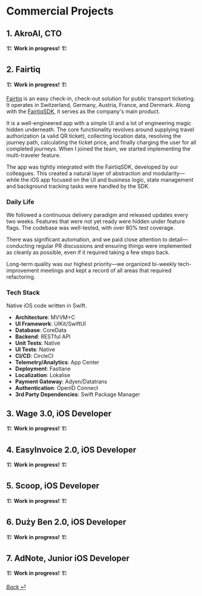 # Commercial Projects

## 1. AkroAI, CTO

🏗️ **Work in progress!** 🏗️

## 2. Fairtiq

🏗️ **Work in progress!** 🏗️

[Fairtiq](https://apps.apple.com/ch/app/fairtiq/id1094360403?l=en) is an easy check-in, check-out solution for public transport ticketing. It operates in Switzerland, Germany, Austria, France, and Denmark. Along with the [FairtiqSDK](https://fairtiq.com/en/fairtiq-sdk), it serves as the company's main product.

It is a well-engineered app with a simple UI and a lot of engineering magic hidden underneath. The core functionality revolves around supplying travel authorization (a valid QR ticket), collecting location data, resolving the journey path, calculating the ticket price, and finally charging the user for all completed journeys. When I joined the team, we started implementing the multi-traveler feature.

The app was tightly integrated with the FairtiqSDK, developed by our colleagues. This created a natural layer of abstraction and modularity—while the iOS app focused on the UI and business logic, state management and background tracking tasks were handled by the SDK.

### Daily Life
We followed a continuous delivery paradigm and released updates every two weeks. Features that were not yet ready were hidden under feature flags. The codebase was well-tested, with over 80% test coverage. 

There was significant automation, and we paid close attention to detail—conducting regular PR discussions and ensuring things were implemented as cleanly as possible, even if it required taking a few steps back. 

Long-term quality was our highest priority—we organized bi-weekly tech-improvement meetings and kept a record of all areas that required refactoring.

### Tech Stack

Native iOS code written in Swift.

- **Architecture**: MVVM+C
- **UI Framework**: UIKit/SwiftUI  
- **Database**: CoreData  
- **Backend**: RESTful API  
- **Unit Tests**: Native  
- **UI Tests**: Native  
- **CI/CD**: CircleCI  
- **Telemetry/Analytics**: App Center  
- **Deployment**: Fastlane  
- **Localization**: Lokalise  
- **Payment Gateway**: Adyen/Datatrans
- **Authentication**: OpenID Connect
- **3rd Party Dependencies**: Swift Package Manager





## 3. Wage 3.0, iOS Developer

🏗️ **Work in progress!** 🏗️

## 4. EasyInvoice 2.0, iOS Developer

🏗️ **Work in progress!** 🏗️

## 5. Scoop, iOS Developer

🏗️ **Work in progress!** 🏗️

## 6. Duży Ben 2.0, iOS Developer

🏗️ **Work in progress!** 🏗️

## 7. AdNote, Junior iOS Developer

🏗️ **Work in progress!** 🏗️

 [_Back ⏎_ ](../README.md) 
